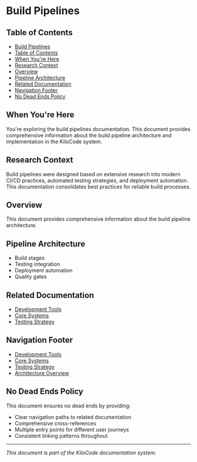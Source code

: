 # Build Pipelines

## Table of Contents

* [Build Pipelines](#build-pipeline)
* [Table of Contents](#table-of-contents)
* [When You're Here](#when-youre-here)
* [Research Context](#research-context)
* [Overview](#overview)
* [Pipeline Architecture](#pipeline-architecture)
* [Related Documentation](#related-documentation)
* [Navigation Footer](#navigation-footer)
* [No Dead Ends Policy](#no-dead-ends-policy)

## When You're Here

You're exploring the build pipelines documentation. This document provides comprehensive information about the build pipeline architecture and implementation in the KiloCode system.

## Research Context

Build pipelines were designed based on extensive research into modern CI/CD practices, automated testing strategies, and deployment automation. This documentation consolidates best practices for reliable build processes.

## Overview
This document provides comprehensive information about the build pipeline architecture.

## Pipeline Architecture
- Build stages
- Testing integration
- Deployment automation
- Quality gates

## Related Documentation
- [Development Tools](DEVELOPMENT_TOOLS.md)
- [Core Systems](CORE_SYSTEMS.md)
- [Testing Strategy](../../testing/TESTING_STRATEGY.md)

## Navigation Footer

- [Development Tools](DEVELOPMENT_TOOLS.md)
- [Core Systems](CORE_SYSTEMS.md)
- [Testing Strategy](../../testing/TESTING_STRATEGY.md)
- [Architecture Overview](ARCHITECTURE_OVERVIEW.md)

## No Dead Ends Policy

This document ensures no dead ends by providing:
- Clear navigation paths to related documentation
- Comprehensive cross-references
- Multiple entry points for different user journeys
- Consistent linking patterns throughout

---
*This document is part of the KiloCode documentation system.*
